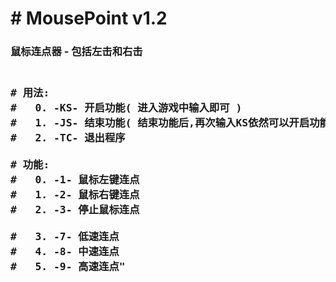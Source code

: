 ﻿<h1># MousePoint v1.2</h1>

<h3>
    鼠标连点器 - 包括左击和右击
<h3>

<pre>

<b># 用法:</b>
#   0. -KS- 开启功能( 进入游戏中输入即可 )
#   1. -JS- 结束功能( 结束功能后,再次输入KS依然可以开启功能 )
#   2. -TC- 退出程序

<b># 功能:</b>
#   0. -1- 鼠标左键连点
#   1. -2- 鼠标右键连点
#   2. -3- 停止鼠标连点

#   3. -7- 低速连点
#   4. -8- 中速连点
#   5. -9- 高速连点"

</pre>

